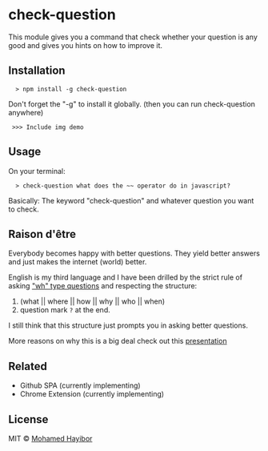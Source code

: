 # check-question

This module gives you a command that check whether your question is any good and gives you hints on how to improve it.

## Installation
```
  > npm install -g check-question
```

Don't forget the "-g" to install it globally. (then you can run check-question anywhere)

` >>> Include img demo`

## Usage

On your terminal:

```
  > check-question what does the ~~ operator do in javascript?
```
Basically: The keyword "check-question" and whatever question you want to check.


## Raison d'être

Everybody becomes happy with better questions. They yield better answers and just makes the internet (world) better.

English is my third language and I have been drilled by the strict rule of asking ["wh" type questions](https://en.wikipedia.org/wiki/Question#wh) and respecting the structure:

1. (what || where || how || why || who || when)
2. question mark `?` at the end.

I still think that this structure just prompts you in asking better questions.

More reasons on why this is a big deal check out this [presentation](http://slides.com/mohamedhayibor/mckinsey-hackathon/fullscreen)

## Related
- Github SPA (currently implementing)
- Chrome Extension (currently implementing)

## License
MIT © [Mohamed Hayibor](https://github.com/mohamedhayibor)
